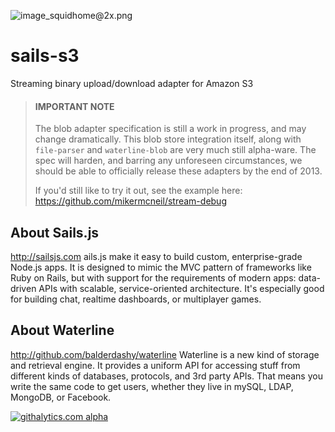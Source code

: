 ![image_squidhome@2x.png](http://i.imgur.com/RIvu9.png) 

# sails-s3

Streaming binary upload/download adapter for Amazon S3

> #### IMPORTANT NOTE
> The blob adapter specification is still a work in progress, and may change dramatically.
> This blob store integration itself, along with `file-parser` and `waterline-blob` are very much still alpha-ware.
> The spec will harden, and barring any unforeseen circumstances, we should be able to officially release these adapters by the end of 2013.
>
> If you'd still like to try it out, see the example here: https://github.com/mikermcneil/stream-debug


## About Sails.js
http://sailsjs.com
ails.js make it easy to build custom, enterprise-grade Node.js apps. It is designed to mimic the MVC pattern of frameworks like Ruby on Rails, but with support for the requirements of modern apps: data-driven APIs with scalable, service-oriented architecture. It's especially good for building chat, realtime dashboards, or multiplayer games.

## About Waterline
http://github.com/balderdashy/waterline
Waterline is a new kind of storage and retrieval engine.  It provides a uniform API for accessing stuff from different kinds of databases, protocols, and 3rd party APIs.  That means you write the same code to get users, whether they live in mySQL, LDAP, MongoDB, or Facebook.

[![githalytics.com alpha](https://cruel-carlota.pagodabox.com/a22d3919de208c90c898986619efaa85 "githalytics.com")](http://githalytics.com/balderdashy/sails-dirty)

